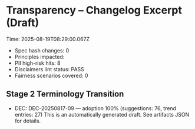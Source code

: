 # Transparency – Changelog Excerpt (Draft)

Time: 2025-08-19T08:29:00.067Z

- Spec hash changes: 0
- Principles impacted: 
- PII high-risk hits: 8
- Disclaimers lint status: PASS
- Fairness scenarios covered: 0

## Stage 2 Terminology Transition

- DEC: DEC-20250817-09 — adoption 100% (suggestions: 76, trend entries: 27)
This is an automatically generated draft. See artifacts JSON for details.